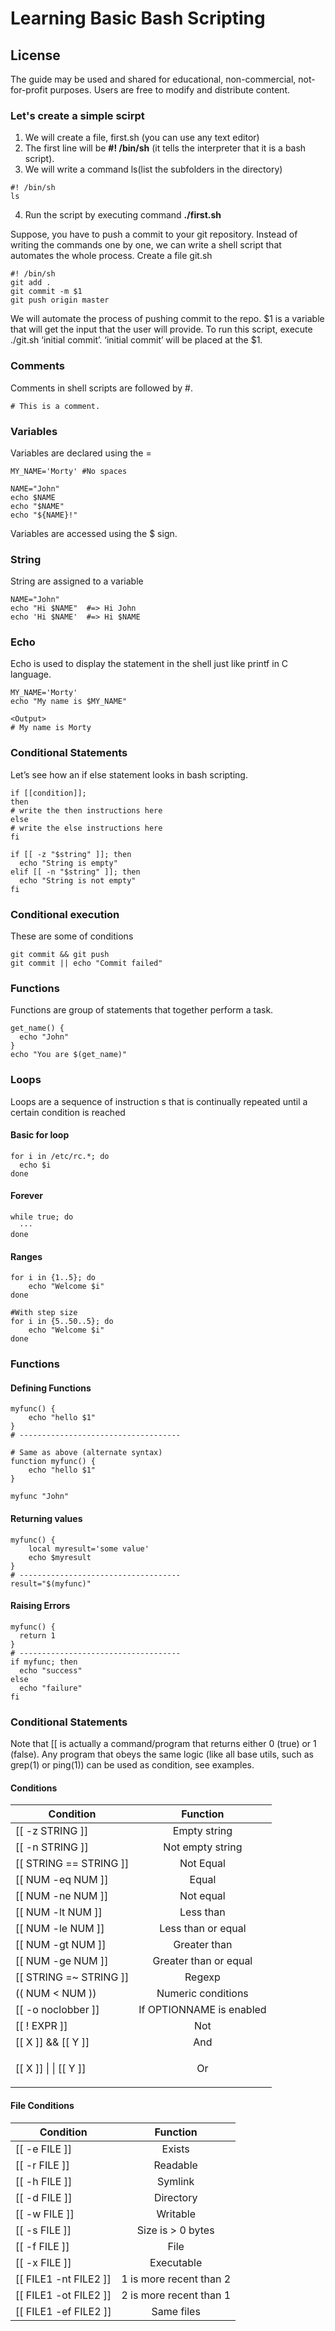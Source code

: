 # Learning Basic Bash Scripting

## License

The guide may be used and shared for educational, non-commercial, not-for-profit purposes. Users are free to modify and distribute content.

### Let's create a simple scirpt

1. We will create a file, first.sh (you can use any text editor)
2. The first line will be **#! /bin/sh** (it tells the interpreter that it is a bash script).
3. We will write a command ls(list the subfolders in the directory)

```
#! /bin/sh
ls
```
4. Run the script by executing command **./first.sh**

Suppose, you have to push a commit to your git repository. Instead of writing the commands one by one, we can write a shell script that automates the whole process. Create a file git.sh

```
#! /bin/sh 
git add .
git commit -m $1
git push origin master
```
We will automate the process of pushing commit to the repo. $1 is a variable that will get the input that the user will provide.
To run this script, execute ./git.sh ‘initial commit’. ‘initial commit’ will be placed at the $1.


### Comments
Comments in shell scripts are followed by #.
```
# This is a comment.
```

### Variables
Variables are declared using the =
```
MY_NAME='Morty' #No spaces 
```
```
NAME="John"
echo $NAME
echo "$NAME"
echo "${NAME}!"
```
Variables are accessed using the $ sign.

### String
String are assigned to a variable
```
NAME="John"
echo "Hi $NAME"  #=> Hi John
echo 'Hi $NAME'  #=> Hi $NAME
```


### Echo
Echo is used to display the statement in the shell just like printf in C language.
```
MY_NAME='Morty' 
echo "My name is $MY_NAME"

<Output>
# My name is Morty
```

### Conditional Statements
Let’s see how an if else statement looks in bash scripting.
```
if [[condition]];
then
# write the then instructions here
else
# write the else instructions here
fi
```
```
if [[ -z "$string" ]]; then
  echo "String is empty"
elif [[ -n "$string" ]]; then
  echo "String is not empty"
fi

```
### Conditional execution
These are some of conditions
```
git commit && git push
git commit || echo "Commit failed"
```

### Functions
Functions are group of statements that together perform a task.
```
get_name() {
  echo "John"
}
echo "You are $(get_name)"
```

### Loops
 Loops are a sequence of instruction s that is continually repeated until a certain condition is reached
#### Basic for loop
```
for i in /etc/rc.*; do
  echo $i
done
```
#### Forever
```
while true; do
  ···
done
```
#### Ranges
```
for i in {1..5}; do
    echo "Welcome $i"
done

#With step size
for i in {5..50..5}; do
    echo "Welcome $i"
done
```

### Functions
#### Defining Functions
```
myfunc() {
    echo "hello $1"
}
# ------------------------------------

# Same as above (alternate syntax)
function myfunc() {
    echo "hello $1"
}

myfunc "John"
```
#### Returning values
```
myfunc() {
    local myresult='some value'
    echo $myresult
}
# ------------------------------------
result="$(myfunc)"
```

#### Raising Errors
```
myfunc() {
  return 1
}
# ------------------------------------
if myfunc; then
  echo "success"
else
  echo "failure"
fi
```

### Conditional Statements
Note that [[ is actually a command/program that returns either 0 (true) or 1 (false). Any program that obeys the same logic (like all base utils, such as grep(1) or ping(1)) can be used as condition, see examples.

#### Conditions
| Condition              | Function       |
| ------------------- |:----------------:|
| [[ -z STRING ]]     | Empty string     |
| [[ -n STRING ]]	    | Not empty string |
| [[ STRING == STRING ]]	    | Not Equal |
| [[ NUM -eq NUM ]]	    | Equal |
| [[ NUM -ne NUM ]]	    | Not equal |
| [[ NUM -lt NUM ]]	    | Less than |
| [[ NUM -le NUM ]]	    | Less than or equal |
| [[ NUM -gt NUM ]]	    | Greater than |
| [[ NUM -ge NUM ]]	    | Greater than or equal |
| [[ STRING =~ STRING ]]	    | Regexp |
| (( NUM < NUM ))	    | Numeric conditions |
| [[ -o noclobber ]]    | If OPTIONNAME is enabled |
| [[ ! EXPR ]]   | Not |
| [[ X ]] && [[ Y ]]   | And |
| <p> [[ X ]] &#124; &#124; [[ Y ]] </p>   | Or       |


#### File Conditions
| Condition              | Function       |
| ------------------- |:----------------:|
| [[ -e FILE ]]	      |  Exists  |
| [[ -r FILE ]]	| Readable |
| [[ -h FILE ]]	 | Symlink |
| [[ -d FILE ]] |	Directory |
| [[ -w FILE ]] |	Writable |
| [[ -s FILE ]] |	Size is > 0 bytes |
| [[ -f FILE ]]	| File |
| [[ -x FILE ]]	 | Executable |
| [[ FILE1 -nt FILE2 ]]	| 1 is more recent than 2 |
| [[ FILE1 -ot FILE2 ]]	| 2 is more recent than 1 |
| [[ FILE1 -ef FILE2 ]]	| Same files |



